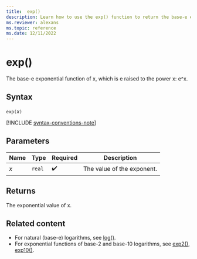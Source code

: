 ```yaml
---
title:  exp()
description: Learn how to use the exp() function to return the base-e exponential value of x.
ms.reviewer: alexans
ms.topic: reference
ms.date: 12/11/2022
---
```

# exp()

The base-e exponential function of x, which is e raised to the power x: e^x.  

## Syntax

`exp(`*x*`)`

[!INCLUDE [syntax-conventions-note](../includes/syntax-conventions-note.md)]

## Parameters

| Name | Type | Required | Description |
|--|--|--|--|
| *x* | `real` |  :heavy_check_mark:| The value of the exponent. |

## Returns

The exponential value of x.

## Related content

* For natural (base-e) logarithms, see [log()](log-function.md).
* For exponential functions of base-2 and base-10 logarithms, see [exp2()](exp2-function.md), [exp10()](exp10-function.md).

